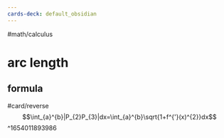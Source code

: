 ```yaml
---
cards-deck: default_obsidian
---
```


#math/calculus 

# arc length

## formula
#card/reverse 
$$\int_{a}^{b}|P_{2}P_{3}|dx=\int_{a}^{b}\sqrt{1+f^{'}(x)^{2}}dx$$
^1654011893986

